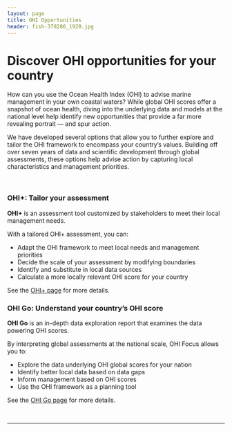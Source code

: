 ```yaml
---
layout: page
title: OHI Opportunities
header: fish-378286_1920.jpg
---
```


<!--- https://www.w3schools.com/howto/howto_css_images_side_by_side.asp --->
<!---/* Three image containers (use 25% for four, and 50% for two, etc) */ --->
<style>
.column {
  float: left;
  width: 50%;
  padding: 5px;
}

<!--- /* Clear floats after image containers */ --->
.row::after {
  content: "";
  clear: both;
  display: table;
}
</style>

# Discover OHI opportunities for your country

How can you use the Ocean Health Index (OHI) to advise marine management in your own coastal waters? While global OHI scores offer a snapshot of ocean health, diving into the underlying data and models at the national level help identify new opportunities that provide a far more revealing portrait — and spur action. 

We have developed several options that allow you to further explore and tailor the OHI framework to encompass your country’s values. Building off over seven years of data and scientific development through global assessments, these options help advise action by capturing local characteristics and management priorities. 

<br>


<!---

<div class="col2">
<a href="/projects/ohi-go">
    <img src="../../assets/themes/OHI/img/testing.jpg">
  </a>
<a href="/projects/ohi-plus">
    <img src="../../assets/themes/OHI/img/testing.jpg">
  </a>
</div>

--->

### OHI+: Tailor your assessment  

**OHI+** is an assessment tool customized by stakeholders to meet their local management needs.

With a tailored OHI+ assessment, you can:

- Adapt the OHI framework to meet local needs and management priorities
- Decide the scale of your assessment by modifying boundaries
- Identify and substitute in local data sources 
- Calculate a more locally relevant OHI score for your country

See the [OHI+ page](https://ohi-science.org/projects/ohi-plus) for more details. 


### OHI Go: Understand your country’s OHI score

**OHI Go** is an in-depth data exploration report that examines the data powering OHI scores. 

By interpreting global assessments at the national scale, OHI Focus allows you to:

- Explore the data underlying OHI global scores for your nation
- Identify better local data based on data gaps
- Inform management based on OHI scores
- Use the OHI framework as a planning tool 

See the [OHI Go page](https://ohi-science.org/projects/ohi-go) for more details. 


<!---
Nov 4, 2019: tried to save locally to fix the footer problem, no help. So just switching to text. 
https://docs.google.com/drawings/d/15E8JKeEiSBMlRDZtzq_uyS973NAqnMV9Yws6jc8hNz4/edit
https://docs.google.com/drawings/d/1PWfrVzPYtsLSmG9d5YnjPEMFeXN1Tf2d9i-zeSILxC8/edit
<div class="row">
  <div class="column">
    <a href="/projects/ohi-go">
    <img src="../../assets/blog_images/OHIgo.png">
  </a>
  </div>
  <div class="column">
    <a href="/projects/ohi-plus">
    <img src="../../assets/blog_images/OHIplus.png">
  </a>
  </div>
</div>

<br> 
<br> 

--->

<br> 

----

